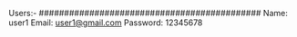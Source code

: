 Users:-
############################################
Name: user1
Email: user1@gmail.com
Password: 12345678
